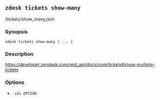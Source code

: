 ## `zdesk tickets show-many`

/tickets/show_many.json

### Synopsis

    zdesk tickets show-many [ ... ]

### Description

https://developer.zendesk.com/rest_api/docs/core/tickets#show-multiple-tickets

### Options

* `-ids OPTION`

